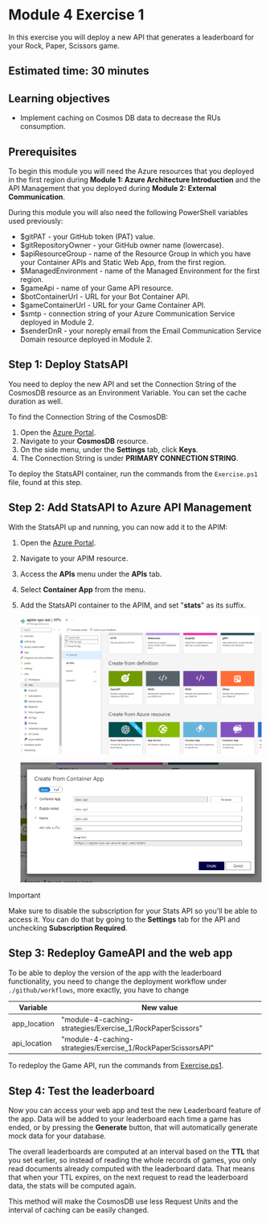 # Module 4 Exercise 1

In this exercise you will deploy a new API that generates a leaderboard for your Rock, Paper, Scissors game.

## Estimated time: 30 minutes

## Learning objectives

- Implement caching on Cosmos DB data to decrease the RUs consumption.

## Prerequisites

To begin this module you will need the Azure resources that you deployed in the first region during **Module 1: Azure Architecture Introduction** and the API Management that you deployed during **Module 2: External Communication**.

During this module you will also need the following PowerShell variables used previously:

- $gitPAT - your GitHub token (PAT) value.
- $gitRepositoryOwner - your GitHub owner name (lowercase).
- $apiResourceGroup - name of the Resource Group in which you have your Container APIs and Static Web App, from the first region.
- $ManagedEnvironment - name of the Managed Environment for the first region.
- $gameApi - name of your Game API resource.
- $botContainerUrl - URL for your Bot Container API.
- $gameContainerUrl - URL for your Game Container API.
- $smtp - connection string of your Azure Communication Service deployed in Module 2.
- $senderDnR - your noreply email from the Email Communication Service Domain resource deployed in Module 2.

## Step 1: Deploy StatsAPI

You need to deploy the new API and set the Connection String of the CosmosDB resource as an Environment Variable. You can set the cache duration as well.

To find the Connection String of the CosmosDB:

1. Open the [Azure Portal](https://portal.azure.com/).
2. Navigate to your **CosmosDB** resource.
3. On the side menu, under the **Settings** tab, click **Keys**.
4. The Connection String is under **PRIMARY CONNECTION STRING**.

To deploy the StatsAPI container, run the commands from the `Exercise.ps1` file, found at this step.

## Step 2: Add StatsAPI to Azure API Management

With the StatsAPI up and running, you can now add it to the APIM:

1. Open the [Azure Portal](https://portal.azure.com/).
2. Navigate to your APIM resource.
3. Access the **APIs** menu under the **APIs** tab.
4. Select **Container App** from the menu.
5. Add the StatsAPI container to the APIM, and set "**stats**" as its suffix.

   ![APIM APIs](../module-4-caching-strategies/images/image1.png)

   ![APIM Create API from container app](../module-4-caching-strategies/images/image2.png)

> [!IMPORTANT]
> Make sure to disable the subscription for your Stats API so you'll be able to access it. You can do that by going to the **Settings** tab for the API and unchecking **Subscription Required**.

## Step 3: Redeploy GameAPI and the web app

To be able to deploy the version of the app with the leaderboard functionality, you need to change the deployment workflow under `./github/workflows`, more exactly, you have to change

| Variable | New value |
| -- | -- |
| app_location | "module-4-caching-strategies/Exercise_1/RockPaperScissors" |
| api_location | "module-4-caching-strategies/Exercise_1/RockPaperScissorsAPI" |

To redeploy the Game API, run the commands from [Exercise.ps1](./Exercise.ps1).

## Step 4: Test the leaderboard

Now you can access your web app and test the new Leaderboard feature of the app. Data will be added to your leaderboard each time a game has ended, or by pressing the **Generate** button, that will automatically generate mock data for your database.

The overall leaderboards are computed at an interval based on the **TTL** that you set earlier, so instead of reading the whole records of games, you only read documents already computed with the leaderboard data. That means that when your TTL expires, on the next request to read the leaderboard data, the stats will be computed again.

This method will make the CosmosDB use less Request Units and the interval of caching can be easily changed.
